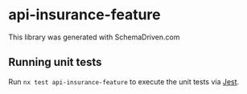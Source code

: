
# api-insurance-feature

This library was generated with SchemaDriven.com

## Running unit tests

Run `nx test api-insurance-feature` to execute the unit tests via [Jest](https://jestjs.io).

